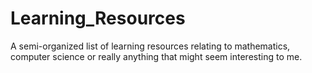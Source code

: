 # Learning_Resources
A semi-organized list of learning resources relating to mathematics, computer science or really anything that might seem interesting to me.
